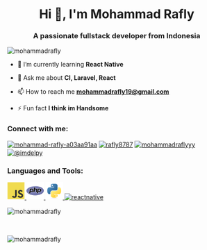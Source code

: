 <h1 align="center">Hi 👋, I'm Mohammad Rafly</h1>
<h3 align="center">A passionate fullstack developer from Indonesia</h3>

<p align="left"> <img src="https://komarev.com/ghpvc/?username=mohammadrafly&label=Profile%20views&color=0e75b6&style=flat" alt="mohammadrafly" /> </p>

- 🌱 I’m currently learning **React Native**

- 💬 Ask me about **CI, Laravel, React**

- 📫 How to reach me **mohammadrafly19@gmail.com**

- ⚡ Fun fact **I think im Handsome**

<h3 align="left">Connect with me:</h3>
<p align="left">
<a href="https://linkedin.com/in/mohammad-rafly-a03aa91aa" target="blank"><img align="center" src="https://raw.githubusercontent.com/rahuldkjain/github-profile-readme-generator/master/src/images/icons/Social/linked-in-alt.svg" alt="mohammad-rafly-a03aa91aa" height="30" width="40" /></a>
<a href="https://fb.com/rafly8787" target="blank"><img align="center" src="https://raw.githubusercontent.com/rahuldkjain/github-profile-readme-generator/master/src/images/icons/Social/facebook.svg" alt="rafly8787" height="30" width="40" /></a>
<a href="https://instagram.com/mohammadraflyyy" target="blank"><img align="center" src="https://raw.githubusercontent.com/rahuldkjain/github-profile-readme-generator/master/src/images/icons/Social/instagram.svg" alt="mohammadraflyyy" height="30" width="40" /></a>
<a href="https://www.youtube.com/c/@imdelpy" target="blank"><img align="center" src="https://raw.githubusercontent.com/rahuldkjain/github-profile-readme-generator/master/src/images/icons/Social/youtube.svg" alt="@imdelpy" height="30" width="40" /></a>
</p>

<h3 align="left">Languages and Tools:</h3>
<p align="left"> <a href="https://developer.mozilla.org/en-US/docs/Web/JavaScript" target="_blank" rel="noreferrer"> <img src="https://raw.githubusercontent.com/devicons/devicon/master/icons/javascript/javascript-original.svg" alt="javascript" width="40" height="40"/> </a> <a href="https://www.php.net" target="_blank" rel="noreferrer"> <img src="https://raw.githubusercontent.com/devicons/devicon/master/icons/php/php-original.svg" alt="php" width="40" height="40"/> </a> <a href="https://www.python.org" target="_blank" rel="noreferrer"> <img src="https://raw.githubusercontent.com/devicons/devicon/master/icons/python/python-original.svg" alt="python" width="40" height="40"/> </a> <a href="https://reactnative.dev/" target="_blank" rel="noreferrer"> <img src="https://reactnative.dev/img/header_logo.svg" alt="reactnative" width="40" height="40"/> </a> </p>

<p><img align="center" src="https://github-readme-stats.vercel.app/api/top-langs?username=mohammadrafly&show_icons=true&locale=en&layout=compact" alt="mohammadrafly" /></p>
<br>
<p><img align="center" src="https://github-readme-stats.vercel.app/api?username=mohammadrafly&show_icons=true&locale=en" alt="mohammadrafly" /></p>
